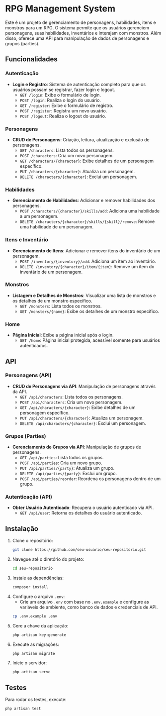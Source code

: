 # RPG Management System

Este é um projeto de gerenciamento de personagens, habilidades, itens e monstros para um RPG. O sistema permite que os usuários gerenciem personagens, suas habilidades, inventários e interajam com monstros. Além disso, oferece uma API para manipulação de dados de personagens e grupos (parties).

## Funcionalidades

### Autenticação
- **Login e Registro**: Sistema de autenticação completo para que os usuários possam se registrar, fazer login e logout.
  - `GET /login`: Exibe o formulário de login.
  - `POST /login`: Realiza o login do usuário.
  - `GET /register`: Exibe o formulário de registro.
  - `POST /register`: Registra um novo usuário.
  - `POST /logout`: Realiza o logout do usuário.

### Personagens
- **CRUD de Personagens**: Criação, leitura, atualização e exclusão de personagens.
  - `GET /characters`: Lista todos os personagens.
  - `POST /characters`: Cria um novo personagem.
  - `GET /characters/{character}`: Exibe detalhes de um personagem específico.
  - `PUT /characters/{character}`: Atualiza um personagem.
  - `DELETE /characters/{character}`: Exclui um personagem.

### Habilidades
- **Gerenciamento de Habilidades**: Adicionar e remover habilidades dos personagens.
  - `POST /characters/{character}/skills/add`: Adiciona uma habilidade a um personagem.
  - `DELETE /characters/{character}/skills/{skill}/remove`: Remove uma habilidade de um personagem.

### Itens e Inventário
- **Gerenciamento de Itens**: Adicionar e remover itens do inventário de um personagem.
  - `POST /inventory/{inventory}/add`: Adiciona um item ao inventário.
  - `DELETE /inventory/{character}/item/{item}`: Remove um item do inventário de um personagem.

### Monstros
- **Listagem e Detalhes de Monstros**: Visualizar uma lista de monstros e os detalhes de um monstro específico.
  - `GET /monsters`: Lista todos os monstros.
  - `GET /monsters/{name}`: Exibe os detalhes de um monstro específico.

### Home
- **Página Inicial**: Exibe a página inicial após o login.
  - `GET /home`: Página inicial protegida, acessível somente para usuários autenticados.

## API

### Personagens (API)
- **CRUD de Personagens via API**: Manipulação de personagens através da API.
  - `GET /api/characters`: Lista todos os personagens.
  - `POST /api/characters`: Cria um novo personagem.
  - `GET /api/characters/{character}`: Exibe detalhes de um personagem específico.
  - `PUT /api/characters/{character}`: Atualiza um personagem.
  - `DELETE /api/characters/{character}`: Exclui um personagem.

### Grupos (Parties)
- **Gerenciamento de Grupos via API**: Manipulação de grupos de personagens.
  - `GET /api/parties`: Lista todos os grupos.
  - `POST /api/parties`: Cria um novo grupo.
  - `PUT /api/parties/{party}`: Atualiza um grupo.
  - `DELETE /api/parties/{party}`: Exclui um grupo.
  - `POST /api/parties/reorder`: Reordena os personagens dentro de um grupo.

### Autenticação (API)
- **Obter Usuário Autenticado**: Recupera o usuário autenticado via API.
  - `GET /api/user`: Retorna os detalhes do usuário autenticado.

## Instalação

1. Clone o repositório:
    ```bash
    git clone https://github.com/seu-usuario/seu-repositorio.git
    ```
2. Navegue até o diretório do projeto:
    ```bash
    cd seu-repositorio
    ```
3. Instale as dependências:
    ```bash
    composer install
    ```
4. Configure o arquivo `.env`:
    - Crie um arquivo `.env` com base no `.env.example` e configure as variáveis de ambiente, como banco de dados e credenciais de API.
    ```bash
    cp .env.example .env
    ```
5. Gere a chave da aplicação:
    ```bash
    php artisan key:generate
    ```
6. Execute as migrações:
    ```bash
    php artisan migrate
    ```
7. Inicie o servidor:
    ```bash
    php artisan serve
    ```

## Testes

Para rodar os testes, execute:
```bash
php artisan test

